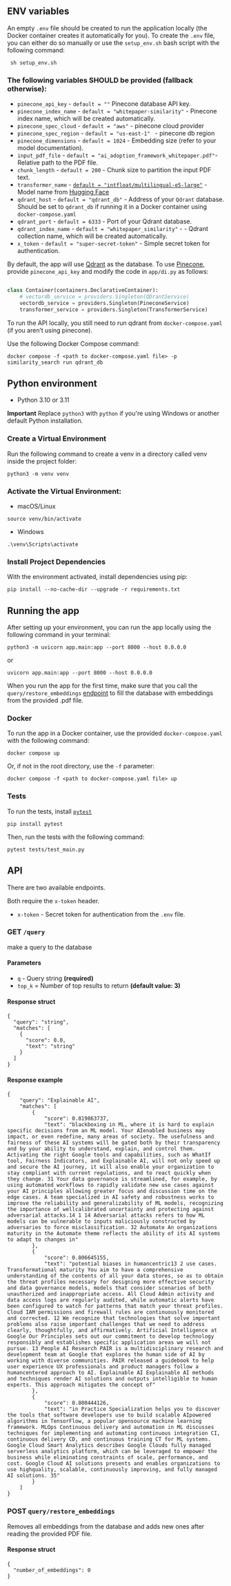 ## **ENV variables**

An empty `.env` file should be created to run the application locally (the Docker container creates it automatically for you). To create the `.env` file, you can either do so manually or use the `setup_env.sh` bash script with the following command:

```
 sh setup_env.sh
```

### **The following variables SHOULD be provided (fallback otherwise):**

- `pinecone_api_key` - `default = ""`  Pinecone database API key.
- `pinecone_index_name` - `default = "whitepaper-similarity"` - Pinecone index name, which will be created automatically.
- `pinecone_spec_cloud` - `default = "aws"` - pinecone cloud provider
- `pinecone_spec_region` - `default = "us-east-1" ` - pinecone db region
- `pinecone_dimensions` - `default = 1024` - Embedding size (refer to your model documentation).
- `input_pdf_file` - `default = "ai_adoption_framework_whitepaper.pdf"`- Relative path to the PDF file.
- `chunk_length` - `default = 200` -  Chunk size to partition the input PDF text.
- `transformer_name` - [
  `default = "intfloat/multilingual-e5-large"`](https://huggingface.co/intfloat/multilingual-e5-large) - Model name
  from [Hugging Face](https://huggingface.co/)
- `qdrant_host` - `default = "qdrant_db"` -  Address of your `Qdrant` database. Should be set to `qdrant_db` if running it in a Docker container using `docker-compose.yaml`
- `qdrant_port` - `default = 6333` - Port of your Qdrant database.
- `qdrant_index_name` - `default = "whitepaper_similarity"` - - Qdrant collection name, which will be created automatically.
- `x_token` - `default = "super-secret-token"` - Simple secret token for authentication.


By default, the app will use [Qdrant](https://qdrant.tech/) as the database. To use [Pinecone](https://www.pinecone.io/), provide `pinecone_api_key` and modify the code in `app/di.py` as follows:

```python

class Container(containers.DeclarativeContainer):
    # vectordb_service = providers.Singleton(QDrantService)
    vectordb_service = providers.Singleton(PineconeService)
    transformer_service = providers.Singleton(TransformerService)

```

To run the API locally, you still need to run qdrant from `docker-compose.yaml` (if you aren’t using pinecone).

Use the following Docker Compose command:
```
docker compose -f <path to docker-compose.yaml file> -p similarity_search run qdrant_db
```

## Python environment
* Python 3.10 or 3.11

**Important**
Replace `python3` with `python` if you're using Windows or another default Python installation.


### Create a Virtual Environment
Run the following command to create a venv in a directory called venv inside the project folder:
```
python3 -m venv venv
```

### Activate the Virtual Environment:


* macOS/Linux
```
source venv/bin/activate
```
* Windows
```
.\venv\Scripts\activate
```

### Install Project Dependencies
With the environment activated, install dependencies using pip:
```
pip install --no-cache-dir --upgrade -r requirements.txt
```

## Running the app


After setting up your environment, you can run the app locally using the following command in your terminal:
```
python3 -m uvicorn app.main:app --port 8000 --host 0.0.0.0
```

or
```
uvicorn app.main:app --port 8000 --host 0.0.0.0
```

When you run the app for the first time, make sure that you call the `query/restore_embeddings` [endpoint](#post-queryrestore_embeddings`) to fill the database with embeddings from the provided .pdf file.

### Docker

To run the app in a Docker container, use the provided `docker-compose.yaml` with the following command:
```
docker compose up
```

Or, if not in the root directory, use the `-f` parameter:
```
docker compose -f <path to docker-compose.yaml file> up
```



### Tests

To run the tests, install [`pytest`](https://docs.pytest.org/en/stable/)
```
pip install pytest
```

Then, run the tests with the following command:
```
pytest tests/test_main.py
```



## API

There are two available endpoints.


Both require the `x-token` header.

* `x-token` - Secret token for authentication from the `.env` file.

### GET `/query` 
make a query to the database

#### Parameters
* `q` - Query string **(required)**
* `top_k` = Number of top results to return **(default value: 3)**

#### Response struct

```
{
  "query": "string",
  "matches": [
    {
      "score": 0.0,
      "text": "string"
    }
  ]
}
```


#### Response example
```
{
	"query": "Explainable AI",
	"matches": [
		{
			"score": 0.819863737,
			"text": "blackboxing in ML, where it is hard to explain specific decisions from an ML model. Your AIenabled business may impact, or even redefine, many areas of society. The usefulness and fairness of these AI systems will be gated both by their transparency and by your ability to understand, explain, and control them. Activating the right Google tools and capabilities, such as WhatIf tool, Fairness Indicators, and Explainable AI, will not only speed up and secure the AI journey, it will also enable your organization to stay compliant with current regulations, and to react quickly when they change. 31 Your data governance is streamlined, for example, by using automated workflows to rapidly validate new use cases against your AI principles allowing greater focus and discussion time on the edge cases. A team specialized in AI safety and robustness works to improve the reliability and generalizability of ML models, recognizing the importance of wellcalibrated uncertainty and protecting against adversarial attacks.14 1 14 Adversarial attacks refers to how ML models can be vulnerable to inputs maliciously constructed by adversaries to force misclassification. 32 Automate An organizations maturity in the Automate theme reflects the ability of its AI systems to adapt to changes in"
		},
		{
			"score": 0.806645155,
			"text": "potential biases in humancentric13 2 use cases. Transformational maturity You aim to have a comprehensive understanding of the contents of all your data stores, so as to obtain the threat profiles necessary for designing more effective security and data governance models, models that consider scenarios of both unauthorized and inappropriate access. All Cloud Admin activity and data access logs are regularly audited, while automatic alerts have been configured to watch for patterns that match your threat profiles. Cloud IAM permissions and firewall rules are continuously monitored and corrected. 12 We recognize that technologies that solve important problems also raise important challenges that we need to address clearly, thoughtfully, and affirmatively. Artificial Intelligence at Google Our Principles sets out our commitment to develop technology responsibly and establishes specific application areas we will not pursue. 13 People AI Research PAIR is a multidisciplinary research and development team at Google that explores the human side of AI by working with diverse communities. PAIR released a guidebook to help user experience UX professionals and product managers follow a humancentered approach to AI. Explainable AI Explainable AI methods and techniques render AI solutions and outputs intelligible to human experts. This approach mitigates the concept of"
		},
		{
			"score": 0.800444126,
			"text": "in Practice Specialization helps you to discover the tools that software developers use to build scalable AIpowered algorithms in TensorFlow, a popular opensource machine learning framework. MLOps Continuous delivery and automation in ML discusses techniques for implementing and automating continuous integration CI, continuous delivery CD, and continuous training CT for ML systems. Google Cloud Smart Analytics describes Google Clouds fully managed serverless analytics platform, which can be leveraged to empower the business while eliminating constraints of scale, performance, and cost. Google Cloud AI solutions presents and enables organizations to use highquality, scalable, continuously improving, and fully managed AI solutions. 35"
		}
	]
}
```

### POST `query/restore_embeddings` 
Removes all embeddings from the database and adds new ones after reading the provided PDF file.


#### Response struct

```
{
  "number_of_embeddings": 0
}
```


